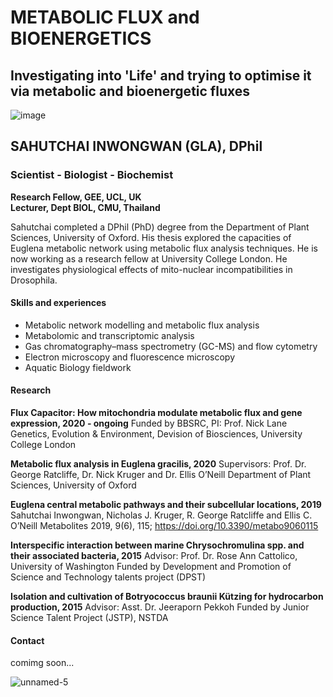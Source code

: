 # METABOLIC FLUX and BIOENERGETICS

## Investigating into 'Life' and trying to optimise it via metabolic and bioenergetic fluxes

![image](https://user-images.githubusercontent.com/77986547/166149035-60d30a67-26a2-4fab-8b53-5bdbeb3591dc.png) 

## **SAHUTCHAI INWONGWAN (GLA), DPhil**
### Scientist - Biologist - Biochemist
**Research Fellow, GEE, UCL, UK  
Lecturer, Dept BIOL, CMU, Thailand**

Sahutchai completed a DPhil (PhD) degree from the Department of Plant Sciences, University of Oxford. 
His thesis explored the capacities of Euglena metabolic network using metabolic flux analysis techniques. 
He is now working as a research fellow at University College London. 
He investigates physiological effects of mito-nuclear incompatibilities in Drosophila.


#### Skills and experiences
- Metabolic network modelling and metabolic flux analysis
- Metabolomic and transcriptomic analysis
- Gas chromatography–mass spectrometry (GC-MS) and flow cytometry
- Electron microscopy and fluorescence microscopy 
- Aquatic Biology fieldwork

#### Research

**Flux Capacitor: How mitochondria modulate metabolic flux and gene expression, 2020 - ongoing**
Funded by BBSRC, PI: Prof. Nick Lane
Genetics, Evolution & Environment, Devision of Biosciences, University College London

**Metabolic flux analysis in Euglena gracilis, 2020** 
Supervisors: Prof. Dr. George Ratcliffe, Dr. Nick Kruger and Dr. Ellis O’Neill
Department of Plant Sciences, University of Oxford

**Euglena central metabolic pathways and their subcellular locations, 2019**
Sahutchai Inwongwan, Nicholas J. Kruger, R. George Ratcliffe and Ellis C. O’Neill
Metabolites 2019, 9(6), 115; https://doi.org/10.3390/metabo9060115

**Interspecific interaction between marine Chrysochromulina spp. and their associated bacteria, 2015**
Advisor: Prof. Dr. Rose Ann Cattolico, University of Washington
Funded by Development and Promotion of Science and Technology talents project (DPST)

**Isolation and cultivation of Botryococcus braunii Kützing for hydrocarbon production, 2015**
Advisor: Asst. Dr. Jeeraporn Pekkoh 
Funded by Junior Science Talent Project (JSTP), NSTDA

#### Contact
comimg soon...

![unnamed-5](https://user-images.githubusercontent.com/77986547/166148973-b247c06c-0b85-4042-a590-12fdbff6ca1e.jpg)
